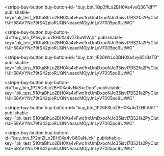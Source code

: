 <script async
  src="https://js.stripe.com/v3/buy-button.js">
</script>

<stripe-buy-button
  buy-button-id="buy_btn_1Qp3ffLo2BH0Xa4vxQ38TdFf"
  publishable-key="pk_test_51OtaBhLo2BH0Xa4vFwc1rxUmDxooNJo35isvI7BS21a2PyClutHJH58AVYNc79tS42pioRUQNNeascMOjyJnLyV7005po9UtWO"
>

</stripe-buy-button>

<script async
  src="https://js.stripe.com/v3/buy-button.js">
</script>

<stripe-buy-button
  buy-button-id="buy_btn_1P1wydLo2BH0Xa4v7ZbuWWj0"
  publishable-key="pk_test_51OtaBhLo2BH0Xa4vFwc1rxUmDxooNJo35isvI7BS21a2PyClutHJH58AVYNc79tS42pioRUQNNeascMOjyJnLyV7005po9UtWO"
>
</stripe-buy-button>

<script async
  src="https://js.stripe.com/v3/buy-button.js">
</script>

<stripe-buy-button
  buy-button-id="buy_btn_1P26WrLo2BH0Xa4vy65rBzTB"
  publishable-key="pk_test_51OtaBhLo2BH0Xa4vFwc1rxUmDxooNJo35isvI7BS21a2PyClutHJH58AVYNc79tS42pioRUQNNeascMOjyJnLyV7005po9UtWO"
>
</stripe-buy-button>

<stripe-buy-button
  buy-button-id="buy_btn_1P25QdLo2BH0Xa4vNaSxcDgh"
  publishable-key="pk_test_51OtaBhLo2BH0Xa4vFwc1rxUmDxooNJo35isvI7BS21a2PyClutHJH58AVYNc79tS42pioRUQNNeascMOjyJnLyV7005po9UtWO"
>
</stripe-buy-button>

<script async
  src="https://js.stripe.com/v3/buy-button.js">
</script>

<stripe-buy-button
  buy-button-id="buy_btn_1P26E8Lo2BH0Xa4v1ZHhA5tT"
  publishable-key="pk_test_51OtaBhLo2BH0Xa4vFwc1rxUmDxooNJo35isvI7BS21a2PyClutHJH58AVYNc79tS42pioRUQNNeascMOjyJnLyV7005po9UtWO"
>
</stripe-buy-button>

<script async
  src="https://js.stripe.com/v3/buy-button.js">
</script>

<stripe-buy-button
  buy-button-id="buy_btn_1P2mZlLo2BH0Xa4vG6GsNJck"
  publishable-key="pk_test_51OtaBhLo2BH0Xa4vFwc1rxUmDxooNJo35isvI7BS21a2PyClutHJH58AVYNc79tS42pioRUQNNeascMOjyJnLyV7005po9UtWO"
>
</stripe-buy-button>

<script async src="https://js.stripe.com/v3/pricing-table.js"></script>
<stripe-pricing-table pricing-table-id="prctbl_1P1w9MLo2BH0Xa4vTufUGGkJ"
publishable-key="pk_test_51OtaBhLo2BH0Xa4vFwc1rxUmDxooNJo35isvI7BS21a2PyClutHJH58AVYNc79tS42pioRUQNNeascMOjyJnLyV7005po9UtWO">
</stripe-pricing-table>
<script async src="https://js.stripe.com/v3/pricing-table.js"></script>
<stripe-pricing-table pricing-table-id="prctbl_1P1w9MLo2BH0Xa4vTufUGGkJ"
publishable-key="pk_test_51OtaBhLo2BH0Xa4vFwc1rxUmDxooNJo35isvI7BS21a2PyClutHJH58AVYNc79tS42pioRUQNNeascMOjyJnLyV7005po9UtWO">
</stripe-pricing-table>
